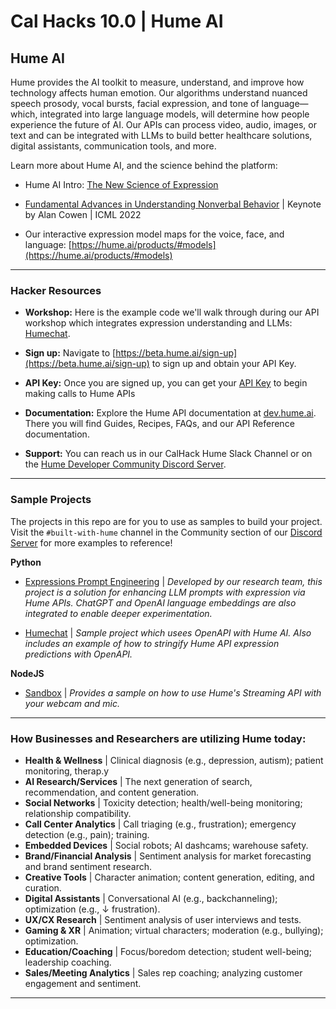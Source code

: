 # Cal Hacks 10.0 | Hume AI

## Hume AI

Hume provides the AI toolkit to measure, understand, and improve how technology affects human emotion. Our algorithms understand nuanced speech prosody, vocal bursts, facial expression, and tone of language—which, integrated into large language models, will determine how people experience the future of AI. Our APIs can process video, audio, images, or text and can be integrated with LLMs to build better healthcare solutions, digital assistants, communication tools, and more.

Learn more about Hume AI, and the science behind the platform:

- Hume AI Intro: [The New Science of Expression](https://hume.ai/video/)

- [Fundamental Advances in Understanding Nonverbal Behavior](https://youtu.be/4-EEhdqETJY) | Keynote by Alan Cowen | ICML 2022

- Our interactive expression model maps for the voice, face, and language: [https://hume.ai/products/#models](https://hume.ai/products/#models)

---

### Hacker Resources

- **Workshop:** Here is the example code we'll walk through during our API workshop which integrates expression understanding and LLMs: [Humechat](https://github.com/HumeAI/CalHacks/tree/main/humechat).

- **Sign up:** Navigate to [https://beta.hume.ai/sign-up](https://beta.hume.ai/sign-up) to sign up and obtain your API Key.

- **API Key:** Once you are signed up, you can get your [API Key](https://dev.hume.ai/docs/quick-start) to begin making calls to Hume APIs

- **Documentation:** Explore the Hume API documentation at [dev.hume.ai](https://dev.hume.ai). There you will find Guides, Recipes, FAQs, and our API Reference documentation.

- **Support:** You can reach us in our CalHack Hume Slack Channel or on the [Hume Developer Community Discord Server](https://discord.com/invite/WPRSugvAm6).

---

### Sample Projects

The projects in this repo are for you to use as samples to build your project. Visit the `#built-with-hume` channel in the Community section of our [Discord Server](https://discord.com/invite/WPRSugvAm6) for more examples to reference!

**Python**

- [Expressions Prompt Engineering](https://github.com/HumeAI/expressive-prompt-engineering/tree/main) | _Developed by our research team, this project is a solution for enhancing LLM prompts with expression via Hume APIs. ChatGPT and OpenAI language embeddings are also integrated to enable deeper experimentation._

- [Humechat](https://github.com/HumeAI/CalHacks/tree/main/humechat) | _Sample project which usees OpenAPI with Hume AI. Also includes an example of how to stringify Hume API expression predictions with OpenAPI._

**NodeJS**

- [Sandbox](https://github.com/HumeAI/CalHacks/tree/main/sandbox) | _Provides a sample on how to use Hume's Streaming API with your webcam and mic._

---

### How Businesses and Researchers are utilizing Hume today:

- **Health & Wellness** | Clinical diagnosis (e.g., depression, autism); patient monitoring, therap.y
- **AI Research/Services** | The next generation of search, recommendation, and content generation.
- **Social Networks** | Toxicity detection; health/well-being monitoring; relationship compatibility.
- **Call Center Analytics** | Call triaging (e.g., frustration); emergency detection (e.g., pain); training.
- **Embedded Devices** | Social robots; AI dashcams; warehouse safety.
- **Brand/Financial Analysis** | Sentiment analysis for market forecasting and brand sentiment research.
- **Creative Tools** | Character animation; content generation, editing, and curation.
- **Digital Assistants** | Conversational AI (e.g., backchanneling); optimization (e.g., ↓ frustration).
- **UX/CX Research** | Sentiment analysis of user interviews and tests.
- **Gaming & XR** | Animation; virtual characters; moderation (e.g., bullying); optimization.
- **Education/Coaching** | Focus/boredom detection; student well-being; leadership coaching.
- **Sales/Meeting Analytics** | Sales rep coaching; analyzing customer engagement and sentiment.

---
